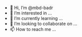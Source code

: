 - 👋 Hi, I’m @mbd-badr
- 👀 I’m interested in ...
- 🌱 I’m currently learning ...
- 💞️ I’m looking to collaborate on ...
- 📫 How to reach me ...

<!---
mbd-badr/mbd-badr is a ✨ special ✨ repository because its `README.md` (this file) appears on your GitHub profile.
You can click the Preview link to take a look at your changes.
--->
